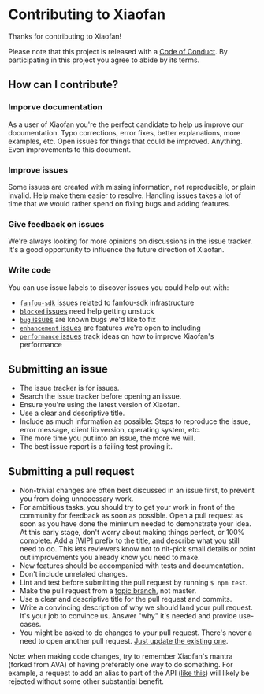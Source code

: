 # Contributing to Xiaofan

Thanks for contributing to Xiaofan!

Please note that this project is released with a [Code of Conduct](CODE_OF_CONDUCT.md). By participating in this project you agree to abide by its terms.

## How can I contribute?

### Imporve documentation

As a user of Xiaofan you're the perfect candidate to help us improve our documentation. Typo corrections, error fixes, better explanations, more examples, etc. Open issues for things that could be improved. Anything. Even improvements to this document.

### Improve issues

Some issues are created with missing information, not reproducible, or plain invalid. Help make them easier to resolve. Handling issues takes a lot of time that we would rather spend on fixing bugs and adding features.

### Give feedback on issues

We're always looking for more opinions on discussions in the issue tracker. It's a good opportunity to influence the future direction of Xiaofan.

### Write code

You can use issue labels to discover issues you could help out with:

- [`fanfou-sdk` issues](https://github.com/fanfoujs/xiaofan-wechat/labels/fanfou-sdk) related to fanfou-sdk infrastructure
- [`blocked` issues](https://github.com/fanfoujs/xiaofan-wechat/labels/blocked) need help getting unstuck
- [`bug` issues](https://github.com/fanfoujs/xiaofan-wechat/labels/bug) are known bugs we'd like to fix
- [`enhancement` issues](https://github.com/fanfoujs/xiaofan-wechat/labels/enhancement) are features we're open to including
- [`performance` issues](https://github.com/fanfoujs/xiaofan-wechat/labels/performance) track ideas on how to improve Xiaofan's performance

## Submitting an issue

- The issue tracker is for issues.
- Search the issue tracker before opening an issue.
- Ensure you're using the latest version of Xiaofan.
- Use a clear and descriptive title.
- Include as much information as possible: Steps to reproduce the issue, error message, client lib version, operating system, etc.
- The more time you put into an issue, the more we will.
- The best issue report is a failing test proving it.

## Submitting a pull request

- Non-trivial changes are often best discussed in an issue first, to prevent you from doing unnecessary work.
- For ambitious tasks, you should try to get your work in front of the community for feedback as soon as possible. Open a pull request as soon as you have done the minimum needed to demonstrate your idea. At this early stage, don't worry about making things perfect, or 100% complete. Add a [WIP] prefix to the title, and describe what you still need to do. This lets reviewers know not to nit-pick small details or point out improvements you already know you need to make.
- New features should be accompanied with tests and documentation.
- Don't include unrelated changes.
- Lint and test before submitting the pull request by running `$ npm test`.
- Make the pull request from a [topic branch](https://github.com/dchelimsky/rspec/wiki/Topic-Branches), not master.
- Use a clear and descriptive title for the pull request and commits.
- Write a convincing description of why we should land your pull request. It's your job to convince us. Answer "why" it's needed and provide use-cases.
- You might be asked to do changes to your pull request. There's never a need to open another pull request. [Just update the existing one](https://github.com/RichardLitt/docs/blob/master/amending-a-commit-guide.md).

Note: when making code changes, try to remember Xiaofan's mantra (forked from AVA) of having preferably one way to do something. For example, a request to add an alias to part of the API ([like this](https://github.com/avajs/ava/pull/663)) will likely be rejected without some other substantial benefit.
